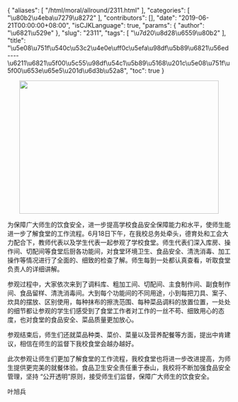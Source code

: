 {
    "aliases": [
        "/html/moral/allround/2311.html"
    ],
    "categories": [
        "\u80b2\u4eba\u7279\u8272"
    ],
    "contributors": [],
    "date": "2019-06-21T00:00:00+08:00",
    "isCJKLanguage": true,
    "params": {
        "author": "\u6821\u529e"
    },
    "slug": "2311",
    "tags": [
        "\u7d20\u8d28\u6559\u80b2"
    ],
    "title": "\u5e08\u751f\u540c\u53c2\u4e0e\uff0c\u5efa\u98df\u5b89\u6821\u56ed                 ----\u6211\u6821\u5f00\u5c55\u98df\u54c1\u5b89\u5168\u201c\u5e08\u751f\u5f00\u653e\u65e5\u201d\u6d3b\u52a8",
    "toc": true
}


<img
    src="https://cdn.tfls.online/mirror/full/43a37c60685d26f1f99833789099e17f5a855aff.jpg"
    style="display:block;margin-left:auto;margin-right:auto;"
    decoding="async"
    fetchpriority="auto"
    loading="lazy"
    height="300"
    width="450"
/>






为保障广大师生的饮食安全，进一步提高学校食品安全保障能力和水平，使师生能进一步了解食堂的工作流程。6月18日下午，在我校总务处牵头，德育处和工会大力配合下，教师代表以及学生代表一起参观了学校食堂。师生代表们深入库房、操作间、切配间等食堂后厨各功能间，对食堂环境卫生、食品安全、清洗消毒、加工操作等情况进行了全面的、细致的检查了解。师生每到一处都认真查看，听取食堂负责人的详细讲解。
 



 参观过程中，大家依次来到了调料库、粗加工间、切配间、主食制作间、副食制作间、食品留样、清洗消毒间。大到每个功能间的不同用途，小到每把刀具、案子、炊具的摆放、区别使用，每种抹布的擦洗范围、每种菜品调料的放置位置，一处处的细节都让参观的学生们感受到了食堂工作者对工作的一丝不苟、细致用心的态度，也对食堂的食品安全、菜品质量更加放心。
 



 参观结束后，师生们还就菜品种类、菜价、菜量以及营养配餐等方面，提出中肯建议，相信在师生的监督下我校食堂会越办越好。
 



 此次参观让师生们更加了解食堂的工作流程，我校食堂也将进一步改进提高，为师生提供更完美的就餐体验。食品卫生安全责任重于泰山，我校将不断加强食品安全管理，坚持 “公开透明”原则，接受师生们监督，保障广大师生的饮食安全。
 



 叶旭兵
 



